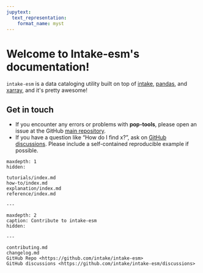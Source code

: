 ```yaml
---
jupytext:
  text_representation:
    format_name: myst
---
```


# Welcome to Intake-esm's documentation!

`intake-esm` is a data cataloging utility built on top of [intake](https://github.com/intake/intake), [pandas](https://pandas.pydata.org/), and [xarray](https://xarray.pydata.org/en/stable/), and it's pretty awesome!

## Get in touch

- If you encounter any errors or problems with **pop-tools**, please open an issue at the GitHub [main repository](http://github.com/intake/intake-esm/issues).
- If you have a question like “How do I find x?”, ask on [GitHub discussions](https://github.com/intake/intake-esm/discussions). Please include a self-contained reproducible example if possible.

```{toctree}
maxdepth: 1
hidden:

tutorials/index.md
how-to/index.md
explanation/index.md
reference/index.md

```

```{toctree}
---

maxdepth: 2
caption: Contribute to intake-esm
hidden:

---

contributing.md
changelog.md
GitHub Repo <https://github.com/intake/intake-esm>
GitHub discussions <https://github.com/intake/intake-esm/discussions>

```

```

```
